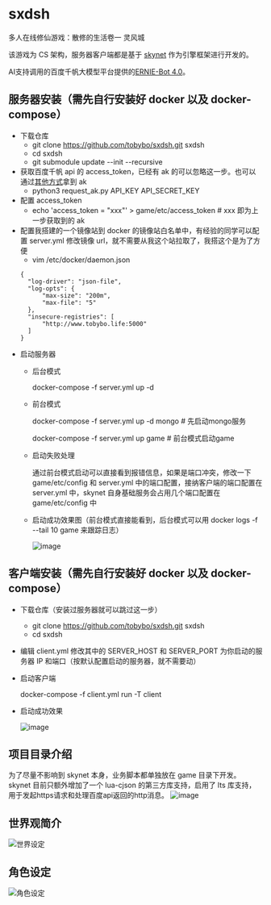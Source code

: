 # sxdsh
多人在线修仙游戏：散修的生活卷一 灵风城

该游戏为 CS 架构，服务器客户端都是基于 [skynet](https://github.com/cloudwu/skynet) 作为引擎框架进行开发的。

AI支持调用的百度千帆大模型平台提供的[ERNIE-Bot 4.0](https://cloud.baidu.com/doc/WENXINWORKSHOP/s/clntwmv7t)。
## 服务器安装（需先自行安装好 docker 以及 docker-compose）
- 下载仓库
  - git clone https://github.com/tobybo/sxdsh.git sxdsh   
  - cd sxdsh
  - git submodule update --init --recursive
- 获取百度千帆 api 的 access_token，已经有 ak 的可以忽略这一步。也可以通过[其他方式](https://cloud.baidu.com/doc/WENXINWORKSHOP/s/Ilkkrb0i5)拿到 ak
  - python3 request_ak.py API_KEY API_SECRET_KEY
- 配置 access_token
  - echo 'access_token = "xxx"' > game/etc/access_token   # xxx 即为上一步获取到的 ak
- 配置我搭建的一个镜像站到 docker 的镜像站白名单中，有经验的同学可以配置 server.yml 修改镜像 url，就不需要从我这个站拉取了，我搭这个是为了方便
  - vim /etc/docker/daemon.json
  ```
  {
    "log-driver": "json-file",
    "log-opts": {
        "max-size": "200m",
        "max-file": "5"
    },
    "insecure-registries": [
        "http://www.tobybo.life:5000"
    ]
  }
- 启动服务器
  - 后台模式  

    docker-compose -f server.yml up -d
    
  - 前台模式

    docker-compose -f server.yml up -d mongo   # 先启动mongo服务

    docker-compose -f server.yml up game       # 前台模式启动game
    
  - 启动失败处理

    通过前台模式启动可以直接看到报错信息，如果是端口冲突，修改一下 game/etc/config 和 server.yml 中的端口配置，接纳客户端的端口配置在 server.yml 中，skynet 自身基础服务会占用几个端口配置在 game/etc/config 中

  - 启动成功效果图（前台模式直接能看到，后台模式可以用 docker logs -f --tail 10 game 来跟踪日志）

    ![image](https://github.com/tobybo/sxdsh/assets/28852169/e39e2fe0-3a30-41c5-a83e-f0cd496613f1)


## 客户端安装（需先自行安装好 docker 以及 docker-compose）

- 下载仓库（安装过服务器就可以跳过这一步）
  - git clone https://github.com/tobybo/sxdsh.git sxdsh   
  - cd sxdsh
- 编辑 client.yml 修改其中的 SERVER_HOST 和 SERVER_PORT 为你启动的服务器 IP 和端口（按默认配置启动的服务器，就不需要动）
- 启动客户端

    docker-compose -f client.yml run -T client

- 启动成功效果

    ![image](https://github.com/tobybo/sxdsh/assets/28852169/469594cb-b8d3-4a40-a9f8-c275b1b0b8bf)

## 项目目录介绍
为了尽量不影响到 skynet 本身，业务脚本都单独放在 game 目录下开发。skynet 目前只额外增加了一个 lua-cjson 的第三方库支持，启用了 lts 库支持，用于发起https请求和处理百度api返回的http消息。
![image](https://github.com/tobybo/sxdsh/assets/28852169/e7423ae1-7f4a-4f4f-9b74-c7cdb4a382ab)



## 世界观简介
![世界设定](https://github.com/tobybo/sxdsh/assets/28852169/90ace002-6149-4a15-83be-2d4a7db4a0ca)
## 角色设定
![角色设定](https://github.com/tobybo/sxdsh/assets/28852169/5cad216c-e4fc-4dce-8d95-8b2a5bd41193)

